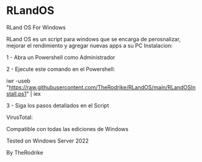 # RLandOS
RLand OS For Windows

RLand OS es un script para windows que se encarga de perosnalizar, mejorar el rendimiento y agregar nuevas apps a su PC
Instalacion:

1 - Abra un Powershell como Administrador

2 - Ejecute este comando en el Powershell:

iwr -useb "https://raw.githubusercontent.com/TheRodrike/RLandOS/main/RLandOSInstall.ps1" | iex

3 - Siga los pasos detallados en el Script

VirusTotal:

Compatible con todas las ediciones de Windows

Tested on Windows Server 2022

By TheRodrike
